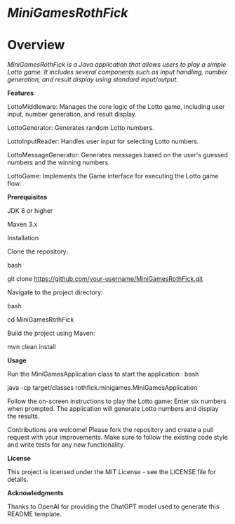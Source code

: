 # **_MiniGamesRothFick_**

# **Overview**

_MiniGamesRothFick is a Java application that allows users to play a simple Lotto game. It includes several components such as input handling, number generation, and result display using standard input/output._

**Features**

LottoMiddleware: Manages the core logic of the Lotto game, including user input, number generation, and result display.

LottoGenerator: Generates random Lotto numbers.

LottoInputReader: Handles user input for selecting Lotto numbers.

LottoMessageGenerator: Generates messages based on the user's guessed numbers and the winning numbers.

LottoGame: Implements the Game interface for executing the Lotto game flow.

**Prerequisites**

JDK 8 or higher

Maven 3.x

Installation

Clone the repository:

bash

git clone https://github.com/your-username/MiniGamesRothFick.git

Navigate to the project directory:

bash

cd MiniGamesRothFick

Build the project using Maven:

mvn clean install

**Usage**

Run the MiniGamesApplication class to start the application
:
bash

java -cp target/classes rothfick.minigames.MiniGamesApplication

Follow the on-screen instructions to play the Lotto game:
Enter six numbers when prompted.
The application will generate Lotto numbers and display the results.

Contributions are welcome! Please fork the repository and create a pull request with your improvements. Make sure to follow the existing code style and write tests for any new functionality.

**License** 

This project is licensed under the MIT License - see the LICENSE file for details.

**Acknowledgments**

Thanks to OpenAI for providing the ChatGPT model used to generate this README template.
